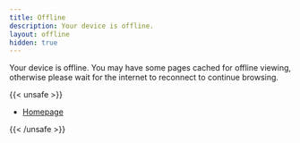 ```yaml
---
title: Offline
description: Your device is offline.
layout: offline
hidden: true
---
```


Your device is offline. You may have some pages cached for offline viewing,
otherwise please wait for the internet to reconnect to continue browsing.

{{< unsafe >}}

<ul id='offline-posts'>
  <li><a href='/'>Homepage</a></li>
</ul>

<script>

function daysAgo(date) {
  date.setHours(0, 0, 0, 0);
  const time = date.getTime();
  const today = new Date();
  today.setHours(0, 0, 0, 0);
  const now = today.getTime();
  const delta = ((now - time) / 1000 / 60 / 60 / 24) | 0;

  if (delta < 1) {
    return 'today';
  }

  if (delta === 1) {
    return 'yesterday';
  }

  return `${delta | 0} days ago`;
}

async function listPages() {
  // Get a list of all of the caches for this origin
  const result = [];
  const cache = await caches.open('v1::website');

  // Get a list of entries. Each item is a Request object
  for (const request of await cache.keys()) {
    const url = request.url;
    if (url.includes('/blog')) {
      console.log(url)
      const post = await cache.match(request);
      if (post.headers.get('content-type').includes('text/html')) {
        const body = await post.text();
        console.log(body)
        const title = body.match(/<title>(.*)<\/title>/)[1].replace("| Brandon Rozek", "");
        result.push({
          url,
          post,
          title,
          visited: new Date(post.headers.get('date')),
        });
      }
    }
  }
  
  const el = document.querySelector('#offline-posts');

  if (result.length) {
    el.innerHTML = result
      .map((res) => {
        let html = `<li>
        <a href="${res.url}">${res.title}</a>
        <small><span title="${res.visited.toString()}">
            (visited ${daysAgo(res.visited)})
        </span></small>
        </li>`;
        return html;
      })
      .join('\n');
  }

  return result;
}

document.addEventListener("DOMContentLoaded", (event) => {
  if (navigator && navigator.serviceWorker) {
    listPages()
  }
});
</script>

{{< /unsafe >}}